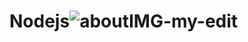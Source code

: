 # Nodejs![aboutIMG-my-edit](https://user-images.githubusercontent.com/91564916/225829909-3c7ab1c4-eda2-4d1d-aa15-e2ea80328a23.png)
